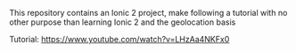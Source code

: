 This repository contains an Ionic 2 project, make following a tutorial with no other purpose than learning Ionic 2 and the geolocation basis

Tutorial:
https://www.youtube.com/watch?v=LHzAa4NKFx0
